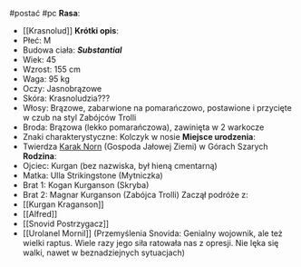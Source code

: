 #postać #pc
**Rasa**:
- [[Krasnolud]]
**Krótki opis**:
- Płeć: M
- Budowa ciała: ***Substantial***
- Wiek: 45
- Wzrost: 155 cm
- Waga: 95 kg
- Oczy: Jasnobrązowe
- Skóra: Krasnoludzia???
- Włosy: Brązowe, zabarwione na pomarańczowo, postawione i przycięte w czub na styl Zabójców Trolli
- Broda: Brązowa (lekko pomarańczowa), zawinięta w 2 warkocze
- Znaki charakterystyczne: Kolczyk w nosie
**Miejsce urodzenia**:
- Twierdza [Karak Norn](https://warhammerfantasy.fandom.com/wiki/Karak_Norn) (Gospoda Jałowej Ziemi) w Górach Szarych
**Rodzina**:
- Ojciec: Kurgan (bez nazwiska, był hieną cmentarną)
- Matka: Ulla Strikingstone (Mytniczka)
- Brat 1: Kogan Kurganson (Skryba)
- Brat 2: Magnar Kurganson (Zabójca Trolli)
Zaczął podróże z:
- [[Kurgan Kraganson]]
- [[Alfred]]
- [[Snovid Postrzygacz]]
- [[Urolanel Mornil]]
(Przemyślenia Snovida: Genialny wojownik, ale też wielki raptus. Wiele razy jego siła ratowała nas z opresji. Nie lęka się walki, nawet w beznadziejnych sytuacjach)